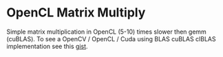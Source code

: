 # OpenCL Matrix Multiply

Simple matrix multiplication in OpenCL (5-10) times slower then gemm (cuBLAS). To see a OpenCV / OpenCL / Cuda using BLAS cuBLAS clBLAS implementation see this [gist](https://gist.github.com/anirul/bd86b531cc227c4118f5). 
